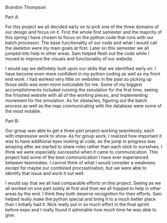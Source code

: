 Brandon Thompson

Part A:

For this project we all decided early on to pick one of the three domains of our design and focus on it. First the whole first semester and the majority of this spring I have chosen to focus on the python code that runs with our batch processor. The base functionality of our code and what I would call the skeleton were my main goals at first. Later on this semester we all jumped into help in other areas. Sam helped flesh out the code while I moved to improve the visuals and functionality of our website. 

I would say we definitely built upon our skills that we identified early on. I have become even more confident in my python coding as well as my front end work. I had worked very little on websites in the past so picking up those skills was even more noticeable for me. Some of my biggest accomplishments included running the simulation for the first time, seeing the finished website with all of the working pieces, and implementing movement for the simulation. As for obstacles, figuring out the batch process as well as the map communicating with the database were some of the most notable. 


Part B:

Our group was able to get a three part project working seamlessly, each with impressive work to show. As for group work, I realized how important it was to have additional eyes looking at code, as the jump in progress was amazing after we started to share roles rather than each stick to ourselves. I think we were especially successful when it came to communication. This project had some of the best communication I have ever experienced between teammates. I cannot think of what I would consider a weakness except for maybe our combined procrastination, but we were able to identify that issue and work it out well.  

I would say that we all had comparable efforts on this project. Seeing as we all worked on one part solely at first and then we all hopped to help in other areas by the end. I think they both deserve recognition for their efforts. Sam helped really make the python special and bring it to a much better place than I initially had it. Nick really put in so much effort in the final sprint before expo and I really found it admirable how much time he was able to give. 
